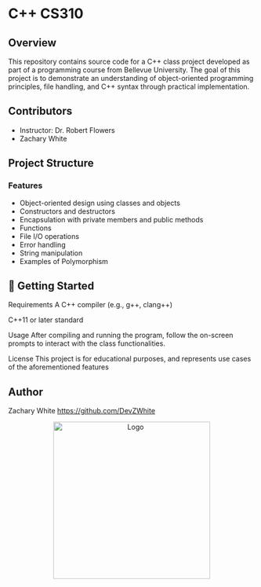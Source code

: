 # C++ CS310

## Overview

This repository contains source code for a C++ class project developed as part of a programming course from Bellevue University. The goal of this project is to demonstrate an understanding of object-oriented programming principles, file handling, and C++ syntax through practical implementation.

## Contributors
- Instructor: Dr. Robert Flowers
- Zachary White

## Project Structure

### Features

- Object-oriented design using classes and objects
- Constructors and destructors
- Encapsulation with private members and public methods
- Functions
- File I/O operations
- Error handling
- String manipulation
- Examples of Polymorphism

## 🔧 Getting Started

Requirements
A C++ compiler (e.g., g++, clang++)

C++11 or later standard

Usage
After compiling and running the program, follow the on-screen prompts to interact with the class functionalities.

License
This project is for educational purposes, and represents use cases of the aforementioned features

## Author
Zachary White
https://github.com/DevZWhite

<div align="center">
  <img src="https://images-wixmp-ed30a86b8c4ca887773594c2.wixmp.com/i/ee104d0a-c4c0-44f5-a826-8c796cc08c49/dai1kl1-4c9c3769-f747-45bf-9c72-8c0193586c82.png" alt="Logo" width="320" />
</div>

